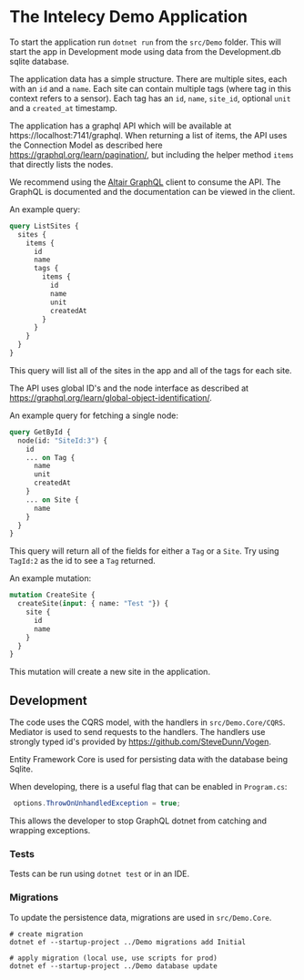# The Intelecy Demo Application

To start the application run `dotnet run` from the `src/Demo` folder. This will start the app in Development mode using 
data from the Development.db sqlite database.

The application data has a simple structure. There are multiple sites, each with an `id` and a `name`. Each site can 
contain multiple tags (where tag in this context refers to a sensor). Each tag has an `id`, `name`, `site_id`, optional 
`unit` and a `created_at` timestamp.

The application has a graphql API which will be available at https://localhost:7141/graphql. When returning a list of 
items, the API uses the Connection Model as described here https://graphql.org/learn/pagination/, but including the 
helper method `items` that directly lists the nodes.

We recommend using the [Altair GraphQL](https://altairgraphql.dev/) client to consume the API. The GraphQL is documented 
and the documentation can be viewed in the client.


An example query:
```graphql
query ListSites {
  sites {
    items {
      id
      name
      tags {
        items {
          id
          name
          unit
          createdAt
        }
      }
    }
  }
}
```

This query will list all of the sites in the app and all of the tags for each site.

The API uses global ID's and the node interface as described at https://graphql.org/learn/global-object-identification/.

An example query for fetching a single node:
```graphql
query GetById {
  node(id: "SiteId:3") {
    id
    ... on Tag {
      name
      unit
      createdAt
    }
    ... on Site {
      name
    }
  }
}
```

This query will return all of the fields for either a `Tag` or a `Site`. Try using `TagId:2` as the id to see a `Tag`
returned.

An example mutation:
```graphql
mutation CreateSite {
  createSite(input: { name: "Test "}) {
    site {
      id
      name
    }
  }
}
```

This mutation will create a new site in the application.

## Development

The code uses the CQRS model, with the handlers in `src/Demo.Core/CQRS`. Mediator is used to send requests to the 
handlers. The handlers use strongly typed id's provided by https://github.com/SteveDunn/Vogen.

Entity Framework Core is used for persisting data with the database being Sqlite.

When developing, there is a useful flag that can be enabled in `Program.cs`:
```csharp
 options.ThrowOnUnhandledException = true;
```
This allows the developer to stop GraphQL dotnet from catching and wrapping exceptions.

### Tests

Tests can be run using `dotnet test` or in an IDE.

### Migrations

To update the persistence data, migrations are used in `src/Demo.Core`.

```shell
# create migration
dotnet ef --startup-project ../Demo migrations add Initial

# apply migration (local use, use scripts for prod)
dotnet ef --startup-project ../Demo database update
```
